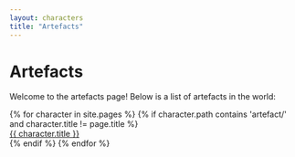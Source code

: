 ```yaml
---
layout: characters
title: "Artefacts"
---
```


# Artefacts

Welcome to the artefacts page! Below is a list of artefacts in the world:

<div class="character-list">
{% for character in site.pages %}
    {% if character.path contains 'artefact/' and character.title != page.title %}
        <div class="character-item">
            <a class="character-link" href="{{ character.url }}">{{ character.title }}</a>
        </div>
    {% endif %}
{% endfor %}
</div>
